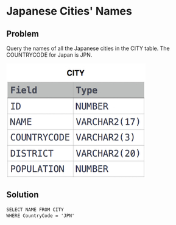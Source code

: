 # Japanese Cities' Names

## Problem

Query the names of all the Japanese cities in the CITY table. The COUNTRYCODE for Japan is JPN.

![CITY](https://github.com/MaheshMitikiri/github.io/blob/master/SQL/Hackerrank/Images/1.jpg)

## Solution

```MS SQL
SELECT NAME FROM CITY 
WHERE CountryCode = 'JPN'
```
